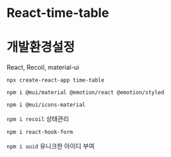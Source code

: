 # React-time-table

# 개발환경설정

React, Recoil, material-ui

`npx create-react-app time-table`

`npm i @mui/material @emotion/react @emotion/styled`

`npm i @mui/icons-material`

`npm i recoil` 상태관리

`npm i react-hook-form`

`npm i uuid` 유니크한 아이디 부여
